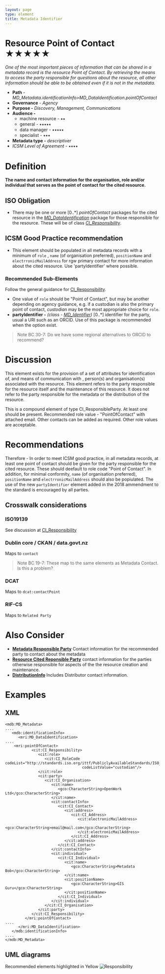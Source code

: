 ```yaml
---
layout: page
type: element
title: Metadata Identifier
---
```

#  Resource Point of Contact  ★★★★★
*One of the most important pieces of information that can be shared in a metadata record is the resource Point of Contact.  By retrieving the means to access the party responsible for questions about the resource, all other information should be able to be obtained even if it is not in the metadata.*

- **Path** - *MD_Metadata.identificationInfo>MD_DataIdentification.pointOfContact*
- **Governance** -  *Agency*
- **Purpose -** *Discovery, Management, Communications*
- **Audience -** 
  - machine resource - ⭑⭑
  - general - ⭑⭑⭑⭑⭑
  - data manager - ⭑⭑⭑⭑⭑
  - specialist - ⭑⭑⭑
- **Metadata type -** *descriptiver*
- *ICSM Level of Agreement* - ⭑⭑⭑⭑

# Definition 
**The name and contact information for the organisation, role and/or individual that serves as the point of contact for the cited resource.**

## ISO Obligation 
- There may be one or more [0..\*] *pointOfContact* packages for the cited resource in the  *[MD_DataIdentification](https://www.loomio.org/d/oqKd8GHM/class-md_dataidentification)* package  for those responsible for the resource. These will be of class *[CI_Responsibility](https://www.loomio.org/d/r5blTcY0/class-ci_responsibility)*.

##  ICSM Good Practice recommendation  
- This element should be populated in all metadata records with a minimum of `role` , `name` (of organisation preferred), `positionName` and `electrronicMailAddress` for rgw primary contact for more information about the cited resource. Use 'partyIdentifier' where possible.

### Recommended Sub-Elements   
Follow the general guidance for [CI_Responsibility](https://www.loomio.org/d/r5blTcY0/class-ci_responsibility).
- One value of `role` should be "Point of Contact", but may be another depending on agency guidance, e.g. if a custodian is also the primary point of contact, *custodian* may be the most appropriate choice for `role`.
- **partyIdentifier -** *(class - [MD_Identifier](https://www.loomio.org/d/zlScHYdN/class-md_identifier))* [0..\*]   identifier for the party, usual a URI such as an ORCID. Use of this package is recommended when the option exist.
> Note BC 30-7: Do we have some regional alternatives to ORCID to recommend?

# Discussion 
This element exists for the provision of a set of attributes for identification of, and means of communication with , person(s) and organisation(s) associated with the resource. This element refers to the party responsible for the resource itself and the maintenance of this resource. It does not refer to the party responsible for the metadata or the distribution of the resource.

This is a compound element of type CI_ResponsibleParty. At least one should be present. Recommended role value - "PointOfContact" with attached email. Other contacts can be added as required. Other role values are acceptable.

# Recommendations 

Therefore - In order to meet ICSM good practice, in all metadata records, at least one point of contact should be given for the party responsible for the cited resource. These should deefault to role code "Point of Contact".  In addition, for minimal conformity, `name` (of organisation preferred), `positionName` and `electrronicMailAddress` should also be popiulated.
The use of the new `partyIdentifier` element added in the 2018 ammendment to the standard is encouraged by all parties.

## Crosswalk considerations

### ISO19139
See discussion at [CI_Responsibility](https://www.loomio.org/d/r5blTcY0/class-ci_responsibility)

### Dublin core / CKAN / data.govt.nz
Maps to `contact` 
> Note BC 19-7: These map to the same elements as Metadata Contact.  Is this a problem?

### DCAT
Maps to `dcat:contactPoint`

### RIF-CS
Maps to `Related Party`

# Also Consider
- **[Metadata Responsible Party](https://www.loomio.org/d/Z2mY9yaF/md_metadata-contact-responsible-party-)** Contact information for the recommended party to contact about the metadata
- **[Resource Cited Reponsible Party](https://www.loomio.org/d/VvqjwcIS/md_identification-citation-cited-responsible-party-definition)** contact information for the parties otherwise responsible for aspects of the the resource creation and maintenance.
- **[DistributionInfo](https://www.loomio.org/d/G6oHphty/md_metadata-distribution)** Includes Distributor contact information.

# Examples
## XML 
```
<mdb:MD_Metadata>
....
   <mdb:identificationInfo>
      <mri:MD_DataIdentification>
....
	<mri:pointOfContact>
            <cit:CI_Responsibility>
               <cit:role>
                  <cit:CI_RoleCode codeList="http://standards.iso.org/ittf/PubliclyAvailableStandards/ISO_19139_Schemas/resources/codelist/ML_gmxCodelists.xml#CI_RoleCode"
                                   codeListValue="custodian"/>
               </cit:role>
               <cit:party>
                  <cit:CI_Organisation>
                     <cit:name>
                        <gco:CharacterString>OpenWork Ltd</gco:CharacterString>
                     </cit:name>
                     <cit:contactInfo>
                        <cit:CI_Contact>
                           <cit:address>
                              <cit:CI_Address>
                                 <cit:electronicMailAddress>
                                    <gco:CharacterString>email@mail.com</gco:CharacterString>
                                 </cit:electronicMailAddress>
                              </cit:CI_Address>
                           </cit:address>
                        </cit:CI_Contact>
                     </cit:contactInfo>
                     <cit:individual>
                        <cit:CI_Individual>
                           <cit:name>
                              <gco:CharacterString>Metadata Bob</gco:CharacterString>
                           </cit:name>
                           <cit:positionName>
                              <gco:CharacterString>GIS Guru</gco:CharacterString>
                           </cit:positionName>
                        </cit:CI_Individual>
                     </cit:individual>
                  </cit:CI_Organisation>
               </cit:party>
            </cit:CI_Responsibility>
         </mri:pointOfContact>
....
      </mri:MD_DataIdentification>
   </mdb:identificationInfo>
....
</mdb:MD_Metadata>
```

## UML diagrams
Recommended elements highlighted in Yellow
![Responsibility](https://loomio-uploads.s3.amazonaws.com/documents/files/000/201/162/original/1560134782326)
